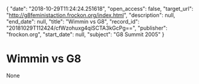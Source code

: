 {
  "date": "2018-10-29T11:24:24.251618", 
  "open_access": false, 
  "target_url": "http://g8feministaction.frockon.org/index.html", 
  "description": null, 
  "end_date": null, 
  "title": "Wimmin vs G8", 
  "record_id": "20181029T112424/cfWzohuxg4qiSCTA3kGcPg==", 
  "publisher": "frockon.org", 
  "start_date": null, 
  "subject": "G8 Summit 2005"
}

# Wimmin vs G8

None